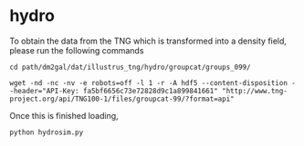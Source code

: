 # hydro

To obtain the data from the TNG which is transformed into a density field, please run the following commands

	cd path/dm2gal/dat/illustrus_tng/hydro/groupcat/groups_099/

	wget -nd -nc -nv -e robots=off -l 1 -r -A hdf5 --content-disposition --header="API-Key: fa5bf6656c73e72828d9c1a899841661" "http://www.tng-project.org/api/TNG100-1/files/groupcat-99/?format=api"


Once this is finished loading,

	python hydrosim.py